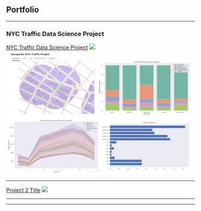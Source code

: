 ## Portfolio

---

### NYC Traffic Data Science Project

[NYC Traffic Data Science Project](/https://github.com/benduong2001/ArcGIS_Project_nyc_traffic)
<img src="images/leaflet_gif.gif?raw=true"/>
<img src="images/traffic_data.png?raw=true"/>

---
[Project 2 Title](/pdf/sample_presentation.pdf)
<img src="images/dummy_thumbnail.jpg?raw=true"/>

---




---
